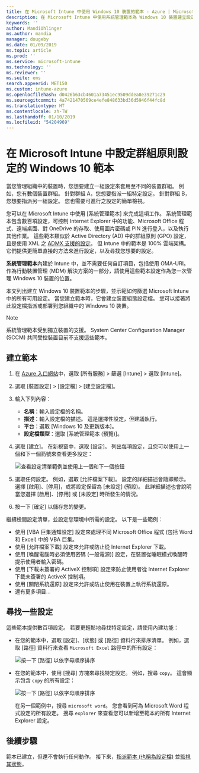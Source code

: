 ```yaml
---
title: 在 Microsoft Intune 中使用 Windows 10 裝置的範本 - Azure | Microsoft Docs
description: 在 Microsoft Intune 中使用系統管理範本為 Windows 10 裝置建立設定群組。 使用裝置組態設定檔中的這些設定，來控制 Office 程式、保護 Internet Explorer 中的功能、控制對 OneDrive 的存取、使用遠端桌面功能、啟用 [自動播放]、設定電源管理設定、使用 HTTP 列印、使用不同的使用者登入選項，以及控制事件記錄檔大小。
keywords: ''
author: MandiOhlinger
ms.author: mandia
manager: dougeby
ms.date: 01/09/2019
ms.topic: article
ms.prod: ''
ms.service: microsoft-intune
ms.technology: ''
ms.reviewer: ''
ms.suite: ems
search.appverid: MET150
ms.custom: intune-azure
ms.openlocfilehash: d0426b63cb4601a73451ec9509ddea8e39271c29
ms.sourcegitcommit: 4a7421470569ce4efe848633bd36d5946f44fc8d
ms.translationtype: HT
ms.contentlocale: zh-TW
ms.lasthandoff: 01/10/2019
ms.locfileid: "54204969"
---
```

# <a name="windows-10-templates-to-configure-group-policy-settings-in-microsoft-intune"></a>在 Microsoft Intune 中設定群組原則設定的 Windows 10 範本

當您管理組織中的裝置時，您想要建立一組設定來套用至不同的裝置群組。 例如，您有數個裝置群組。 針對群組 A，您想要指派一組特定設定。 針對群組 B，您想要指派另一組設定。 您也需要可進行之設定的簡單檢視。

您可以在 Microsoft Intune 中使用 [系統管理範本] 來完成這項工作。 系統管理範本包含數百項設定，可控制 Internet Explorer 中的功能、Microsoft Office 程式、遠端桌面、對 OneDrive 的存取、使用圖片密碼或 PIN 進行登入，以及執行其他作業。 這些範本類似於 Active Directory (AD) 中的群組原則 (GPO) 設定，且是使用 XML 之 [ADMX 支援的設定](https://docs.microsoft.com/windows/client-management/mdm/understanding-admx-backed-policies)。 但 Intune 中的範本是 100% 雲端架構。 它們提供更簡單直接的方法來進行設定，以及尋找您想要的設定。

**系統管理範本**內建於 Intune 中，並不需要任何自訂項目，包括使用 OMA-URI。 作為行動裝置管理 (MDM) 解決方案的一部分，請使用這些範本設定作為您一次管理 Windows 10 裝置的位置。

本文列出建立 Windows 10 裝置範本的步驟，並示範如何篩選 Microsoft Intune 中的所有可用設定。 當您建立範本時，它會建立裝置組態設定檔。 您可以接著將此設定檔指派或部署到您組織中的 Windows 10 裝置。

> [!NOTE]
> 系統管理範本受到獨立裝置的支援。 System Center Configuration Manager (SCCM) 共同受控裝置目前不支援這些範本。

## <a name="create-a-template"></a>建立範本

1. 在 [Azure 入口網站](https://portal.azure.com)中，選取 [所有服務] > 篩選 [Intune] > 選取 [Intune]。
2. 選取 [裝置設定] > [設定檔] > [建立設定檔]。
3. 輸入下列內容：

    - **名稱**：輸入設定檔的名稱。
    - **描述**：輸入設定檔的描述。 這是選擇性設定，但建議執行。
    - **平台**：選取 [Windows 10 及更新版本]。
    - **設定檔類型**：選取 [系統管理範本 (預覽)]。

4. 選取 [建立]。 在新視窗中，選取 [設定]。 列出每項設定，且您可以使用上一個和下一個箭號來查看更多設定：

    ![查看設定清單範例並使用上一個和下一個按鈕](./media/administrative-templates-windows/sample-settings-list-next-page.png)

5. 選取任何設定。 例如，選取 [允許檔案下載]。 設定的詳細描述會隨即顯示。 選擇 [啟用]、[停用]，或將設定保留為 [未設定] (預設)。 此詳細描述也會說明當您選擇 [啟用]、[停用] 或 [未設定] 時所發生的情況。
6. 按一下 [確定] 以儲存您的變更。

繼續檢閱設定清單，並設定您環境中所需的設定。 以下是一些範例：

- 使用 [VBA 巨集通知設定] 設定來處理不同 Microsoft Office 程式 (包括 Word 和 Excel) 中的 VBA 巨集。
- 使用 [允許檔案下載] 設定來允許或防止從 Internet Explorer 下載。
- 使用 [喚醒電腦時必須使用密碼 (一般電源)] 設定，在裝置從睡眠模式喚醒時提示使用者輸入密碼。
- 使用 [下載未簽署的 ActiveX 控制項] 設定來防止使用者從 Internet Explorer 下載未簽署的 ActiveX 控制項。
- 使用 [關閉系統還原] 設定來允許或防止使用在裝置上執行系統還原。
- 還有更多項目...

## <a name="find-some-settings"></a>尋找一些設定

這些範本提供數百項設定。 若要更輕鬆地尋找特定設定，請使用內建功能：

- 在您的範本中，選取 [設定]、[狀態] 或 [路徑] 資料行來排序清單。 例如，選取 [路徑] 資料行來查看 `Microsoft Excel` 路徑中的所有設定：

  ![按一下 [路徑] 以依字母順序排序](./media/administrative-templates-windows/path-filter-shows-excel-options.png)

- 在您的範本中，使用 [搜尋] 方塊來尋找特定設定。 例如，搜尋 `copy`。 這會顯示包含 `copy` 的所有設定：

  ![按一下 [路徑] 以依字母順序排序](./media/administrative-templates-windows/search-copy-settings.png)

  在另一個範例中，搜尋 `microsoft word`。 您會看到可為 Microsoft Word 程式設定的所有設定。 搜尋 `explorer` 來查看您可以新增至範本的所有 Internet Explorer 設定。

## <a name="next-steps"></a>後續步驟

範本已建立，但還不會執行任何動作。 接下來，[指派範本 (也稱為設定檔)](device-profile-assign.md) 並[監視其狀態](device-profile-monitor.md)。
